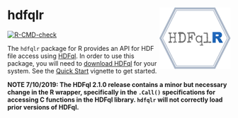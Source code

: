 ﻿# hdfqlr <a href='https://github.com/mkoohafkan/hdfqlr'><img src='man/figures/logo.png' align="right" height="139" /></a>
<!-- badges: start -->
[![R-CMD-check](https://github.com/mkoohafkan/hdfqlr/workflows/R-CMD-check/badge.svg)](https://github.com/mkoohafkan/hdfqlr/actions)
<!-- badges: end -->

The `hdfqlr` package for R provides an API for HDF file access using 
[HDFql](http://www.hdfql.com/). In order to use this package, you will 
need to [download HDFql](http://www.hdfql.com/#download) for your 
system. See the [Quick Start](vignettes/quickstart.md) vignette to 
get started.

**NOTE 7/10/2019: The HDFql 2.1.0 release contains a
minor but necessary change in the R wrapper, specifically in
the `.Call()` specifications for accessing C functions in
the HDFql library. `hdfqlr` will not correctly load prior 
versions of HDFql.**
